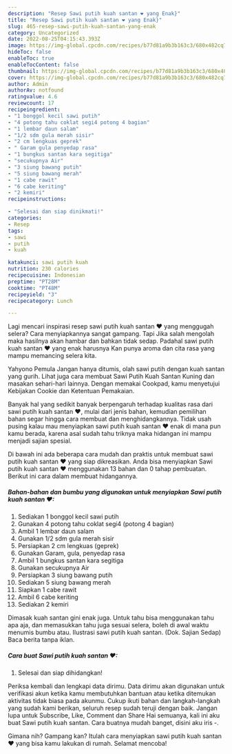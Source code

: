 ```yaml
---
description: "Resep Sawi putih kuah santan ❤ yang Enak}"
title: "Resep Sawi putih kuah santan ❤ yang Enak}"
slug: 465-resep-sawi-putih-kuah-santan-yang-enak
category: Uncategorized
date: 2022-08-25T04:15:43.393Z
image: https://img-global.cpcdn.com/recipes/b77d81a9b3b163c3/680x482cq70/sawi-putih-kuah-santan-foto-resep-utama.jpg
hideToc: false
enableToc: true
enableTocContent: false
thumbnail: https://img-global.cpcdn.com/recipes/b77d81a9b3b163c3/680x482cq70/sawi-putih-kuah-santan-foto-resep-utama.jpg
cover: https://img-global.cpcdn.com/recipes/b77d81a9b3b163c3/680x482cq70/sawi-putih-kuah-santan-foto-resep-utama.jpg
author: Admin
authorAv: notfound
ratingvalue: 4.6
reviewcount: 17
recipeingredient:
- "1 bonggol kecil sawi putih"
- "4 potong tahu coklat segi4 potong 4 bagian"
- "1 lembar daun salam"
- "1/2 sdm gula merah sisir"
- "2 cm lengkuas geprek"
- " Garam gula penyedap rasa"
- "1 bungkus santan kara segitiga"
- "secukupnya Air"
- "3 siung bawang putih"
- "5 siung bawang merah"
- "1 cabe rawit"
- "6 cabe keriting"
- "2 kemiri"
recipeinstructions:

- "Selesai dan siap dinikmati!"
categories:
- Resep
tags:
- sawi
- putih
- kuah

katakunci: sawi putih kuah 
nutrition: 230 calories
recipecuisine: Indonesian
preptime: "PT28M"
cooktime: "PT48M"
recipeyield: "3"
recipecategory: Lunch

---
```



Lagi mencari inspirasi resep sawi putih kuah santan ❤ yang menggugah selera? Cara menyiapkannya sangat gampang. Tapi Jika salah mengolah maka hasilnya akan hambar dan bahkan tidak sedap. Padahal sawi putih kuah santan ❤ yang enak harusnya Kan punya aroma dan cita rasa yang mampu memancing selera kita.


Yahyono Pemula Jangan hanya ditumis, olah sawi putih dengan kuah santan yang gurih. Lihat juga cara membuat Sawi Putih Kuah Santan Kuning dan masakan sehari-hari lainnya. Dengan memakai Cookpad, kamu menyetujui Kebijakan Cookie dan Ketentuan Pemakaian.

Banyak hal yang sedikit banyak berpengaruh terhadap kualitas rasa dari sawi putih kuah santan ❤, mulai dari jenis bahan, kemudian pemilihan bahan segar hingga cara membuat dan menghidangkannya. Tidak usah pusing kalau mau menyiapkan sawi putih kuah santan ❤ enak di mana pun kamu berada, karena asal sudah tahu triknya maka hidangan ini mampu menjadi sajian spesial.


Di bawah ini ada beberapa cara mudah dan praktis untuk membuat sawi putih kuah santan ❤ yang siap dikreasikan. Anda bisa menyiapkan Sawi putih kuah santan ❤ menggunakan 13 bahan dan 0 tahap pembuatan. Berikut ini cara dalam membuat hidangannya.

<!--inarticleads1-->

##### Bahan-bahan dan bumbu yang digunakan untuk menyiapkan Sawi putih kuah santan ❤:

1. Sediakan 1 bonggol kecil sawi putih
1. Gunakan 4 potong tahu coklat segi4 (potong 4 bagian)
1. Ambil 1 lembar daun salam
1. Gunakan 1/2 sdm gula merah sisir
1. Persiapkan 2 cm lengkuas (geprek)
1. Gunakan  Garam, gula, penyedap rasa
1. Ambil 1 bungkus santan kara segitiga
1. Gunakan secukupnya Air
1. Persiapkan 3 siung bawang putih
1. Sediakan 5 siung bawang merah
1. Siapkan 1 cabe rawit
1. Ambil 6 cabe keriting
1. Sediakan 2 kemiri


Dimasak kuah santan gini enak juga. Untuk tahu bisa menggunakan tahu apa aja, dan memasukkan tahu juga sesuai selera, boleh di awal waktu menumis bumbu atau. Ilustrasi sawi putih kuah santan. (Dok. Sajian Sedap) Baca berita tanpa iklan. 

<!--inarticleads2-->

##### Cara buat Sawi putih kuah santan ❤:


1. Selesai dan siap dihidangkan!

Periksa kembali dan lengkapi data dirimu. Data dirimu akan digunakan untuk verifikasi akun ketika kamu membutuhkan bantuan atau ketika ditemukan aktivitas tidak biasa pada akunmu. Cukup ikuti bahan dan langkah-langkah yang sudah kami berikan, seluruh resep sudah teruji dengan baik. Jangan lupa untuk Subscribe, Like, Comment dan Share ️️Hai semuanya, kali ini aku buat Sawi putih kuah santan. Cara buatnya mudah banget, disini aku iris -. 

Gimana nih? Gampang kan? Itulah cara menyiapkan sawi putih kuah santan ❤ yang bisa kamu lakukan di rumah. Selamat mencoba!
